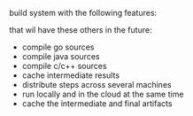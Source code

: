 build system with the following features:


that wil have these others in the future:

* compile go sources
* compile java sources
* compile c/c++ sources
* cache intermediate results
* distribute steps across several machines
* run locally and in the cloud at the same time
* cache the intermediate and final artifacts
